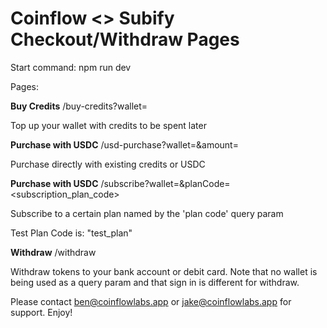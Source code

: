 # Coinflow <> Subify Checkout/Withdraw Pages

Start command: npm run dev

Pages:

**Buy Credits**
/buy-credits?wallet=<wallet>

Top up your wallet with credits to be spent later

**Purchase with USDC**
/usd-purchase?wallet=<wallet>&amount=<amount>

Purchase directly with existing credits or USDC

**Purchase with USDC**
/subscribe?wallet=<wallet>&planCode=<subscription_plan_code>

Subscribe to a certain plan named by the 'plan code' query param

Test Plan Code is: "test_plan"

**Withdraw**
/withdraw

Withdraw tokens to your bank account or debit card. 
Note that no wallet is being used as a query param and that sign in is different for withdraw.


Please contact ben@coinflowlabs.app or jake@coinflowlabs.app for support. Enjoy!
